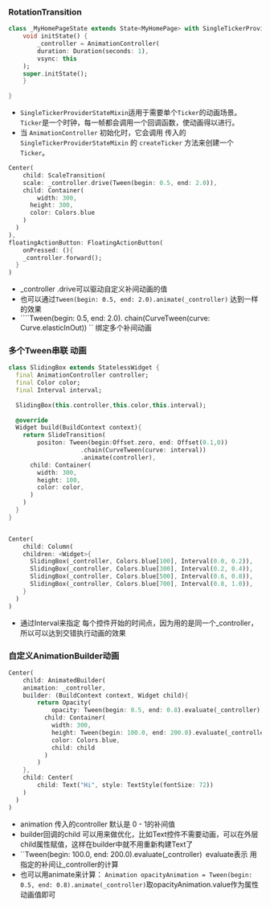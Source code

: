 ### RotationTransition

```dart
class _MyHomePageState extends State<MyHomePage> with SingleTickerProviderStateMixin{
  	void initState() {
  		_controller = AnimationController(
  		duration: Duration(seconds: 1),
    	vsync: this
  	);
  	super.initState();
	}
  
}


```

* `SingleTickerProviderStateMixin`适用于需要单个`Ticker`的动画场景。`Ticker`是一个时钟，每一帧都会调用一个回调函数，使动画得以进行。
* 当 `AnimationController` 初始化时，它会调用 传入的`SingleTickerProviderStateMixin` 的 `createTicker` 方法来创建一个 `Ticker`。

```dart
Center(
	child: ScaleTransition(
  	scale: _controller.drive(Tween(begin: 0.5, end: 2.0)),
    child: Container(
    	width: 300,
      height: 300,
      color: Colors.blue
    )
  )
),
floatingActionButton: FloatingActionButton(
	onPressed: (){
    _controller.forward();
  }
)
```

* _controller .drive可以驱动自定义补间动画的值
* 也可以通过``Tween(begin: 0.5, end: 2.0).animate(_controller)`` 达到一样的效果
* ````Tween(begin: 0.5, end: 2.0). chain(CurveTween(curve: Curve.elasticInOut)) ``  绑定多个补间动画

### 多个Tween串联 动画

``` dart
class SlidingBox extends StatelessWidget {
  final AnimationController controller;
  final Color color;
  final Interval interval;
  
  SlidingBox(this.controller,this.color,this.interval);
  
  @override
  Widget build(BuildContext context){
    return SlideTransition(
    	positon: Tween(begin:Offset.zero, end: Offset(0.1,0))
      				.chain(CurveTween(curve: interval))
      				.animate(controller),
      child: Container(
      	width: 300,
        height: 100,
        color: color,
      )
    )
  }
}


Center(
	child: Column(
  	children: <Widget>{
      SlidingBox(_controller, Colors.blue[100], Interval(0.0, 0.2)),
      SlidingBox(_controller, Colors.blue[300], Interval(0.2, 0.4)),
      SlidingBox(_controller, Colors.blue[500], Interval(0.6, 0.8)),
      SlidingBox(_controller, Colors.blue[700], Interval(0.8, 1.0)),
    }
  )
)

```

* 通过Interval来指定 每个控件开始的时间点，因为用的是同一个_controller，所以可以达到交错执行动画的效果

### 自定义AnimationBuilder动画

```dart
Center(
	child: AnimatedBuilder(
  	animation: _controller,
    builder: (BuildContext context, Widget child){
      	return Opacity(
        	opacity: Tween(begin: 0.5, end: 0.8).evaluate(_controller),
          child: Container(
          	width: 300,
            height: Tween(begin: 100.0, end: 200.0).evaluate(_controller),
            color: Colors.blue,
            child: child
          )
        )
    },
    child: Center(
    	child: Text("Hi", style: TextStyle(fontSize: 72))
    )
  )
)
```

* animation 传入的controller 默认是 0 - 1的补间值
* builder回调的child 可以用来做优化，比如Text控件不需要动画，可以在外层child属性赋值，这样在builder中就不用重新构建Text了
* ``Tween(begin: 100.0, end: 200.0).evaluate(_controller)` `evaluate表示 用指定的补间让_controller的计算
* 也可以用animate来计算： ``Animation opacityAnimation = Tween(begin: 0.5, end: 0.8).animate(_controller)``取opacityAnimation.value作为属性动画值即可











